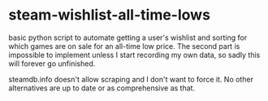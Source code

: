 # steam-wishlist-all-time-lows

basic python script to automate getting a user's wishlist and sorting for which games are on sale for an all-time low price. The second part is impossible to implement unless I start recording my own data, so sadly this will forever go unfinished.

steamdb.info doesn't allow scraping and I don't want to force it. No other alternatives are up to date or as comprehensive as that.
